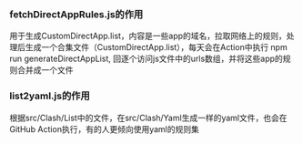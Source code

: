 ### fetchDirectAppRules.js的作用
用于生成CustomDirectApp.list，内容是一些app的域名，拉取网络上的规则，处理后生成一个合集文件（CustomDirectApp.list），每天会在Action中执行 npm run generateDirectAppList, 回逐个访问js文件中的urls数组，并将这些app的规则合并成一个文件

### list2yaml.js的作用
根据src/Clash/List中的文件，在src/Clash/Yaml生成一样的yaml文件，也会在GitHub Action执行，有的人更倾向使用yaml的规则集

